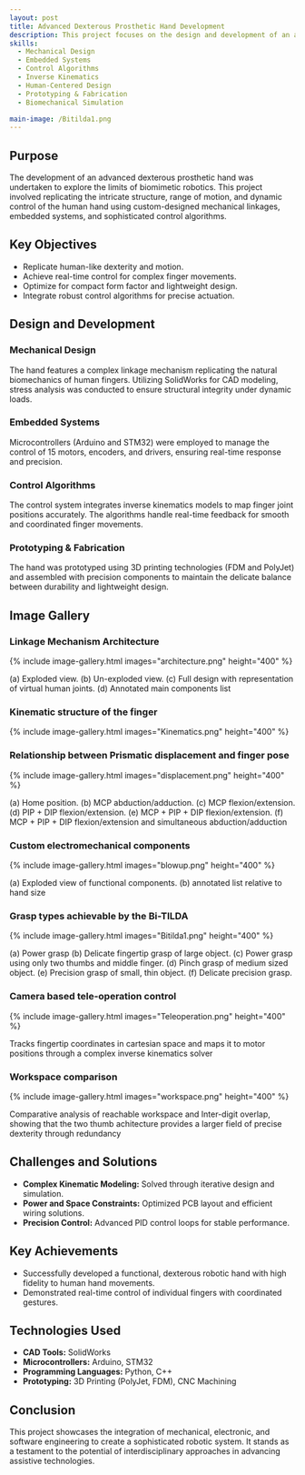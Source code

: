 ```yaml
---
layout: post
title: Advanced Dexterous Prosthetic Hand Development
description: This project focuses on the design and development of an advanced dexterous robotic hand, aiming to replicate the complex motion and functionality of a human hand. The project required expertise in mechanical design, embedded systems, control algorithms, and human-centered design to achieve high precision and functionality.
skills:
  - Mechanical Design
  - Embedded Systems
  - Control Algorithms
  - Inverse Kinematics
  - Human-Centered Design
  - Prototyping & Fabrication
  - Biomechanical Simulation

main-image: /Bitilda1.png
---
```


## Purpose
The development of an advanced dexterous prosthetic hand was undertaken to explore the limits of biomimetic robotics. This project involved replicating the intricate structure, range of motion, and dynamic control of the human hand using custom-designed mechanical linkages, embedded systems, and sophisticated control algorithms.

## Key Objectives
- Replicate human-like dexterity and motion.
- Achieve real-time control for complex finger movements.
- Optimize for compact form factor and lightweight design.
- Integrate robust control algorithms for precise actuation.

## Design and Development
### Mechanical Design
The hand features a complex linkage mechanism replicating the natural biomechanics of human fingers. Utilizing SolidWorks for CAD modeling, stress analysis was conducted to ensure structural integrity under dynamic loads.

### Embedded Systems
Microcontrollers (Arduino and STM32) were employed to manage the control of 15 motors, encoders, and drivers, ensuring real-time response and precision.

### Control Algorithms
The control system integrates inverse kinematics models to map finger joint positions accurately. The algorithms handle real-time feedback for smooth and coordinated finger movements.

### Prototyping & Fabrication
The hand was prototyped using 3D printing technologies (FDM and PolyJet) and assembled with precision components to maintain the delicate balance between durability and lightweight design.

## Image Gallery

### Linkage Mechanism Architecture

{% include image-gallery.html images="architecture.png" height="400" %}

(a) Exploded view. (b) Un-exploded view. (c) Full design with representation of virtual human joints. (d) Annotated main components list


### Kinematic structure of the finger

{% include image-gallery.html images="Kinematics.png" height="400" %}


### Relationship between Prismatic displacement and finger pose 

{% include image-gallery.html images="displacement.png" height="400" %}

(a) Home position. (b) MCP abduction/adduction. (c) MCP flexion/extension. (d) PIP + DIP
flexion/extension. (e) MCP + PIP + DIP flexion/extension. (f) MCP + PIP + DIP flexion/extension and
simultaneous abduction/adduction


### Custom electromechanical components

{% include image-gallery.html images="blowup.png" height="400" %}

(a) Exploded view of functional components. (b) annotated list relative to hand size


### Grasp types achievable by the Bi-TILDA

{% include image-gallery.html images="Bitilda1.png" height="400" %}

(a) Power grasp (b) Delicate fingertip
grasp of large object. (c) Power grasp using only two thumbs and middle finger. (d) Pinch grasp of
medium sized object. (e) Precision grasp of small, thin object. (f) Delicate precision grasp.


### Camera based tele-operation control

{% include image-gallery.html images="Teleoperation.png" height="400" %}

Tracks fingertip coordinates in cartesian space and maps it to motor positions through a complex inverse kinematics solver


### Workspace comparison

{% include image-gallery.html images="workspace.png" height="400" %}

Comparative analysis of reachable workspace and Inter-digit overlap, showing that the two thumb achitecture provides a larger field of precise dexterity through redundancy


## Challenges and Solutions
- **Complex Kinematic Modeling:** Solved through iterative design and simulation.
- **Power and Space Constraints:** Optimized PCB layout and efficient wiring solutions.
- **Precision Control:** Advanced PID control loops for stable performance.

## Key Achievements
- Successfully developed a functional, dexterous robotic hand with high fidelity to human hand movements.
- Demonstrated real-time control of individual fingers with coordinated gestures.

## Technologies Used
- **CAD Tools:** SolidWorks
- **Microcontrollers:** Arduino, STM32
- **Programming Languages:** Python, C++
- **Prototyping:** 3D Printing (PolyJet, FDM), CNC Machining

## Conclusion
This project showcases the integration of mechanical, electronic, and software engineering to create a sophisticated robotic system. It stands as a testament to the potential of interdisciplinary approaches in advancing assistive technologies.
